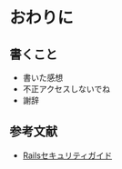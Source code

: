 # おわりに

## 書くこと
* 書いた感想
* 不正アクセスしないでね
* 謝辞

## 参考文献

- [Railsセキュリティガイド](https://railsguides.jp/security.html)